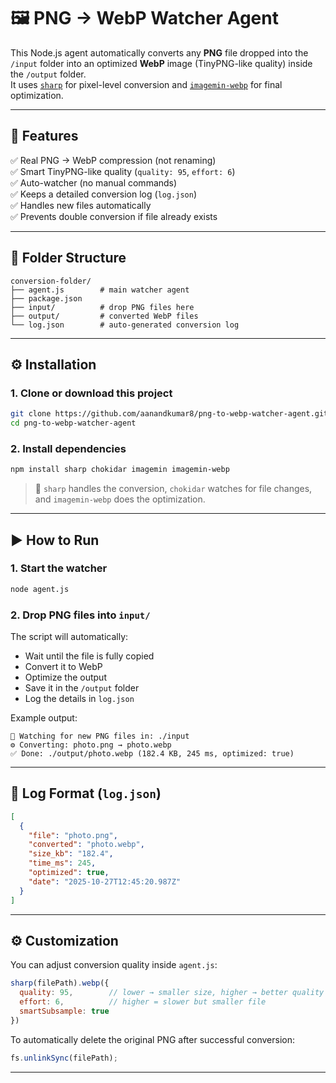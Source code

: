 # 🖼️ PNG → WebP Watcher Agent

This Node.js agent automatically converts any **PNG** file dropped into the `/input` folder into an optimized **WebP** image (TinyPNG-like quality) inside the `/output` folder.  
It uses [`sharp`](https://www.npmjs.com/package/sharp) for pixel-level conversion and [`imagemin-webp`](https://www.npmjs.com/package/imagemin-webp) for final optimization.

---

## 🚀 Features

✅ Real PNG → WebP compression (not renaming)  
✅ Smart TinyPNG-like quality (`quality: 95`, `effort: 6`)  
✅ Auto-watcher (no manual commands)  
✅ Keeps a detailed conversion log (`log.json`)  
✅ Handles new files automatically  
✅ Prevents double conversion if file already exists  

---

## 📂 Folder Structure

```
conversion-folder/
├── agent.js        # main watcher agent
├── package.json
├── input/          # drop PNG files here
├── output/         # converted WebP files
└── log.json        # auto-generated conversion log
```

---

## ⚙️ Installation

### 1. Clone or download this project
```bash
git clone https://github.com/aanandkumar8/png-to-webp-watcher-agent.git
cd png-to-webp-watcher-agent
```

### 2. Install dependencies
```bash
npm install sharp chokidar imagemin imagemin-webp
```

> 🧩 `sharp` handles the conversion, `chokidar` watches for file changes, and `imagemin-webp` does the optimization.

---

## ▶️ How to Run

### 1. Start the watcher
```bash
node agent.js
```

### 2. Drop PNG files into `input/`
The script will automatically:
- Wait until the file is fully copied  
- Convert it to WebP  
- Optimize the output  
- Save it in the `/output` folder  
- Log the details in `log.json`

Example output:
```
👀 Watching for new PNG files in: ./input
⚙️ Converting: photo.png → photo.webp
✅ Done: ./output/photo.webp (182.4 KB, 245 ms, optimized: true)
```

---

## 📜 Log Format (`log.json`)

```json
[
  {
    "file": "photo.png",
    "converted": "photo.webp",
    "size_kb": "182.4",
    "time_ms": 245,
    "optimized": true,
    "date": "2025-10-27T12:45:20.987Z"
  }
]
```

---

## ⚙️ Customization

You can adjust conversion quality inside `agent.js`:
```js
sharp(filePath).webp({
  quality: 95,        // lower → smaller size, higher → better quality
  effort: 6,          // higher = slower but smaller file
  smartSubsample: true
})
```

To automatically delete the original PNG after successful conversion:
```js
fs.unlinkSync(filePath);
```

---

